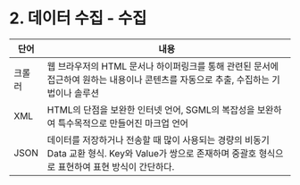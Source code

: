 # 2. 데이터 수집 - 수집

| 단어   | 내용                                                         |
| ------ | ------------------------------------------------------------ |
| 크롤러 | 웹 브라우저의 HTML 문서나 하이퍼링크를 통해 관련된 문서에 접근하여 원하는 내용이나 콘텐츠를 자동으로 추출, 수집하는 기법이나 솔루션 |
| XML    | HTML의 단점을 보완한 인터넷 언어, SGML의 복잡성을 보완하여 특수목적으로 만들어진 마크업 언어 |
| JSON   | 데이터를 저장하거나 전송할 때 많이 사용되는 경량의 비동기 Data 교환 형식. Key와 Value가 쌍으로 존재하며 중괄호 형식으로 표현하여 표현 방식이 간단하다. |

